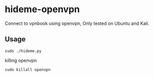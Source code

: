 # hideme-openvpn

Connect to vpnbook using openvpn, Only tested on Ubuntu and Kali.

## Usage

`sudo ./hideme.py`

killing openvpn

`sudo killall openvpn`


